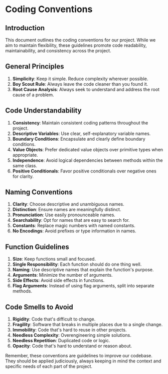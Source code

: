 # Coding Conventions

## Introduction

This document outlines the coding conventions for our project. While we aim to maintain flexibility, these guidelines promote code readability, maintainability, and consistency across the project.

## General Principles

1. **Simplicity**: Keep it simple. Reduce complexity wherever possible.
2. **Boy Scout Rule**: Always leave the code cleaner than you found it.
3. **Root Cause Analysis**: Always seek to understand and address the root cause of a problem.

## Code Understandability

1. **Consistency**: Maintain consistent coding patterns throughout the project.
2. **Descriptive Variables**: Use clear, self-explanatory variable names.
3. **Boundary Conditions**: Encapsulate and clearly define boundary conditions.
4. **Value Objects**: Prefer dedicated value objects over primitive types when appropriate.
5. **Independence**: Avoid logical dependencies between methods within the same class.
6. **Positive Conditionals**: Favor positive conditionals over negative ones for clarity.

## Naming Conventions

1. **Clarity**: Choose descriptive and unambiguous names.
2. **Distinction**: Ensure names are meaningfully distinct.
3. **Pronunciation**: Use easily pronounceable names.
4. **Searchability**: Opt for names that are easy to search for.
5. **Constants**: Replace magic numbers with named constants.
6. **No Encodings**: Avoid prefixes or type information in names.

## Function Guidelines

1. **Size**: Keep functions small and focused.
2. **Single Responsibility**: Each function should do one thing well.
3. **Naming**: Use descriptive names that explain the function's purpose.
4. **Arguments**: Minimize the number of arguments.
5. **Side Effects**: Avoid side effects in functions.
6. **Flag Arguments**: Instead of using flag arguments, split into separate methods.

## Code Smells to Avoid

1. **Rigidity**: Code that's difficult to change.
2. **Fragility**: Software that breaks in multiple places due to a single change.
3. **Immobility**: Code that's hard to reuse in other projects.
4. **Needless Complexity**: Overengineering simple solutions.
5. **Needless Repetition**: Duplicated code or logic.
6. **Opacity**: Code that's hard to understand or reason about.

Remember, these conventions are guidelines to improve our codebase. They should be applied judiciously, always keeping in mind the context and specific needs of each part of the project.
